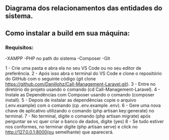 ## Diagrama dos relacionamentos das entidades do sistema.

## Como instalar a build em sua máquina:

### Requisitos:
-XAMPP
-PHP no path do sistema
-Composer
-Git

1 - Crie uma pasta e abra ela no seu VS Code ou no seu editor de preferência.
2 - Após isso abra o terminal do VS Code e clone o repositório do GitHub com o seguinte código (git clone https://github.com/Danillohz/Call-Management-Laravel.git).
3 - Entre no diretório do projeto usando o comando (cd Call-Management-Laravel).
4 - Instale as Dependências com Composer usando o comando (composer install).
5 - Depois de instalar as dependências copie o arquivo (.env.example) com o comando (cp .env.example .env).
6 - Gere uma nova chave de aplicativo utilizando o comando (php artisan key:generate) no terminal.
7 - No terminal, digite o comando (php artisan migrate) após perguntar se vc quer criar o banco de dados, digite (yes)
8 - Se tudo estiver nos conformes, no terminar digite (php artisan serve) e click no http://127.0.0.1:8000(ou semelhante) que aparecerá.

